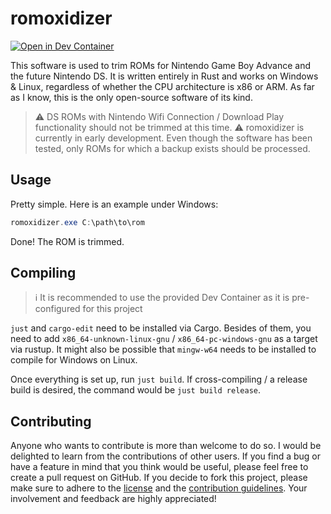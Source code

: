 # romoxidizer

[![Open in Dev Container](https://img.shields.io/badge/Open%20in%20Dev%20Container-blue?style=flat&logo=docker&logoColor=%23fff)](https://vscode.dev/redirect?url=vscode://ms-vscode-remote.remote-containers/cloneInVolume?url=https://github.com/nandolawson/romoxidizer)

This software is used to trim ROMs for Nintendo Game Boy Advance and the future Nintendo DS. It is written entirely in Rust and works on Windows & Linux, regardless of whether the CPU architecture is x86 or ARM. As far as I know, this is the only open-source software of its kind.

> ⚠ DS ROMs with Nintendo Wifi Connection / Download Play functionality should not be trimmed at this time.
> ⚠ romoxidizer is currently in early development. Even though the software has been tested, only ROMs for which a backup exists should be processed.

## Usage

Pretty simple. Here is an example under Windows:

```powershell
romoxidizer.exe C:\path\to\rom
```

Done! The ROM is trimmed.

## Compiling

> ℹ It is recommended to use the provided Dev Container as it is pre-configured for this project

`just` and `cargo-edit` need to be installed via Cargo. Besides of them, you need to add `x86_64-unknown-linux-gnu` / `x86_64-pc-windows-gnu` as a target via rustup. It might also be possible that `mingw-w64` needs to be installed to compile for Windows on Linux.

Once everything is set up, run `just build`. If cross-compiling / a release build is desired, the command would be `just build release`.

## Contributing

Anyone who wants to contribute is more than welcome to do so. I would be delighted to learn from the contributions of other users. If you find a bug or have a feature in mind that you think would be useful, please feel free to create a pull request on GitHub.
If you decide to fork this project, please make sure to adhere to the [license](https://github.com/nandolawson/romoxidizer/blob/master/LICENSE) and the [contribution guidelines](https://github.com/nandolawson/romoxidizer/blob/master/CONTRIBUTING.md). Your involvement and feedback are highly appreciated!
